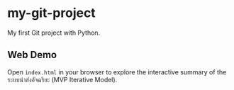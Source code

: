 # my-git-project

My first Git project with Python.

## Web Demo

Open `index.html` in your browser to explore the interactive summary of the ระบบนำส่งอัจฉริยะ (MVP Iterative Model).
